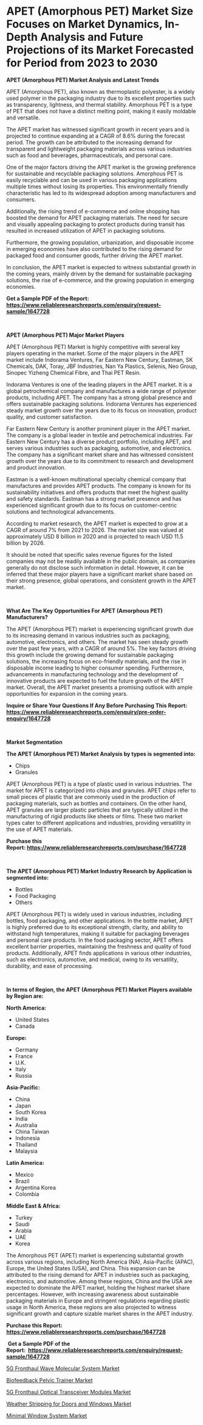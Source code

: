 <p><h1>APET (Amorphous PET) Market Size Focuses on Market Dynamics, In-Depth Analysis and Future Projections of its Market Forecasted for Period from 2023 to 2030</h1></p><p><strong>APET (Amorphous PET) Market Analysis and Latest Trends</strong></p>
<p><p>APET (Amorphous PET), also known as thermoplastic polyester, is a widely used polymer in the packaging industry due to its excellent properties such as transparency, lightness, and thermal stability. Amorphous PET is a type of PET that does not have a distinct melting point, making it easily moldable and versatile.</p><p>The APET market has witnessed significant growth in recent years and is projected to continue expanding at a CAGR of 8.6% during the forecast period. The growth can be attributed to the increasing demand for transparent and lightweight packaging materials across various industries such as food and beverages, pharmaceuticals, and personal care.</p><p>One of the major factors driving the APET market is the growing preference for sustainable and recyclable packaging solutions. Amorphous PET is easily recyclable and can be used in various packaging applications multiple times without losing its properties. This environmentally friendly characteristic has led to its widespread adoption among manufacturers and consumers.</p><p>Additionally, the rising trend of e-commerce and online shopping has boosted the demand for APET packaging materials. The need for secure and visually appealing packaging to protect products during transit has resulted in increased utilization of APET in packaging solutions.</p><p>Furthermore, the growing population, urbanization, and disposable income in emerging economies have also contributed to the rising demand for packaged food and consumer goods, further driving the APET market.</p><p>In conclusion, the APET market is expected to witness substantial growth in the coming years, mainly driven by the demand for sustainable packaging solutions, the rise of e-commerce, and the growing population in emerging economies.</p></p>
<p><strong>Get a Sample PDF of the Report:&nbsp; <a href="https://www.reliableresearchreports.com/enquiry/request-sample/1647728">https://www.reliableresearchreports.com/enquiry/request-sample/1647728</a></strong></p>
<p>&nbsp;</p>
<p><strong>APET (Amorphous PET) Major Market Players</strong></p>
<p><p>APET (Amorphous PET) Market is highly competitive with several key players operating in the market. Some of the major players in the APET market include Indorama Ventures, Far Eastern New Century, Eastman, SK Chemicals, DAK, Toray, JBF Industries, Nan Ya Plastics, Selenis, Neo Group, Sinopec Yizheng Chemical Fibre, and Thai PET Resin.</p><p>Indorama Ventures is one of the leading players in the APET market. It is a global petrochemical company and manufactures a wide range of polyester products, including APET. The company has a strong global presence and offers sustainable packaging solutions. Indorama Ventures has experienced steady market growth over the years due to its focus on innovation, product quality, and customer satisfaction.</p><p>Far Eastern New Century is another prominent player in the APET market. The company is a global leader in textile and petrochemical industries. Far Eastern New Century has a diverse product portfolio, including APET, and serves various industries such as packaging, automotive, and electronics. The company has a significant market share and has witnessed consistent growth over the years due to its commitment to research and development and product innovation.</p><p>Eastman is a well-known multinational specialty chemical company that manufactures and provides APET products. The company is known for its sustainability initiatives and offers products that meet the highest quality and safety standards. Eastman has a strong market presence and has experienced significant growth due to its focus on customer-centric solutions and technological advancements.</p><p>According to market research, the APET market is expected to grow at a CAGR of around 7% from 2021 to 2026. The market size was valued at approximately USD 8 billion in 2020 and is projected to reach USD 11.5 billion by 2026.</p><p>It should be noted that specific sales revenue figures for the listed companies may not be readily available in the public domain, as companies generally do not disclose such information in detail. However, it can be inferred that these major players have a significant market share based on their strong presence, global operations, and consistent growth in the APET market.</p></p>
<p>&nbsp;</p>
<p><strong>What Are The Key Opportunities For APET (Amorphous PET) Manufacturers?</strong></p>
<p><p>The APET (Amorphous PET) market is experiencing significant growth due to its increasing demand in various industries such as packaging, automotive, electronics, and others. The market has seen steady growth over the past few years, with a CAGR of around 5%. The key factors driving this growth include the growing demand for sustainable packaging solutions, the increasing focus on eco-friendly materials, and the rise in disposable income leading to higher consumer spending. Furthermore, advancements in manufacturing technology and the development of innovative products are expected to fuel the future growth of the APET market. Overall, the APET market presents a promising outlook with ample opportunities for expansion in the coming years.</p></p>
<p><strong>Inquire or Share Your Questions If Any Before Purchasing This Report: <a href="https://www.reliableresearchreports.com/enquiry/pre-order-enquiry/1647728">https://www.reliableresearchreports.com/enquiry/pre-order-enquiry/1647728</a></strong></p>
<p>&nbsp;</p>
<p><strong>Market Segmentation</strong></p>
<p><strong>The APET (Amorphous PET) Market Analysis by types is segmented into:</strong></p>
<p><ul><li>Chips</li><li>Granules</li></ul></p>
<p><p>APET (Amorphous PET) is a type of plastic used in various industries. The market for APET is categorized into chips and granules. APET chips refer to small pieces of plastic that are commonly used in the production of packaging materials, such as bottles and containers. On the other hand, APET granules are larger plastic particles that are typically utilized in the manufacturing of rigid products like sheets or films. These two market types cater to different applications and industries, providing versatility in the use of APET materials.</p></p>
<p><strong>Purchase this Report:&nbsp;<a href="https://www.reliableresearchreports.com/purchase/1647728">https://www.reliableresearchreports.com/purchase/1647728</a></strong></p>
<p>&nbsp;</p>
<p><strong>The APET (Amorphous PET) Market Industry Research by Application is segmented into:</strong></p>
<p><ul><li>Bottles</li><li>Food Packaging</li><li>Others</li></ul></p>
<p><p>APET (Amorphous PET) is widely used in various industries, including bottles, food packaging, and other applications. In the bottle market, APET is highly preferred due to its exceptional strength, clarity, and ability to withstand high temperatures, making it suitable for packaging beverages and personal care products. In the food packaging sector, APET offers excellent barrier properties, maintaining the freshness and quality of food products. Additionally, APET finds applications in various other industries, such as electronics, automotive, and medical, owing to its versatility, durability, and ease of processing.</p></p>
<p>&nbsp;</p>
<p><strong>In terms of Region, the APET (Amorphous PET) Market Players available by Region are:</strong></p>
<p>
    <p> <strong> North America: </strong>
        <ul>
            <li>United States</li>
            <li>Canada</li>
        </ul>
        </p> 
    <p> <strong> Europe: </strong>
        <ul>
            <li>Germany</li>
            <li>France</li>
            <li>U.K.</li>
            <li>Italy</li>
            <li>Russia</li>
        </ul>
        </p> 
    <p> <strong> Asia-Pacific: </strong>
        <ul>
            <li>China</li>
            <li>Japan</li>
            <li>South Korea</li>
            <li>India</li>
            <li>Australia</li>
            <li>China Taiwan</li>
            <li>Indonesia</li>
            <li>Thailand</li>
            <li>Malaysia</li>
        </ul>
        </p> 
    <p> <strong> Latin America: </strong>
        <ul>
            <li>Mexico</li>
            <li>Brazil</li>
            <li>Argentina Korea</li>
            <li>Colombia</li>
        </ul>
        </p> 
    <p> <strong> Middle East & Africa: </strong>
        <ul>
            <li>Turkey</li>
            <li>Saudi</li>
            <li>Arabia</li>
            <li>UAE</li>
            <li>Korea</li>
        </ul>
    </p>
    </p>
<p><p>The Amorphous PET (APET) market is experiencing substantial growth across various regions, including North America (NA), Asia-Pacific (APAC), Europe, the United States (USA), and China. This expansion can be attributed to the rising demand for APET in industries such as packaging, electronics, and automotive. Among these regions, China and the USA are expected to dominate the APET market, holding the highest market share percentages. However, with increasing awareness about sustainable packaging materials in Europe and stringent regulations regarding plastic usage in North America, these regions are also projected to witness significant growth and capture sizable market shares in the APET industry.</p></p>
<p><strong>Purchase this Report: <a href="https://www.reliableresearchreports.com/purchase/1647728">https://www.reliableresearchreports.com/purchase/1647728</a></strong></p>
<p>&nbsp;<strong>Get a Sample PDF of the Report:&nbsp;&nbsp;<a href="https://www.reliableresearchreports.com/enquiry/request-sample/1647728">https://www.reliableresearchreports.com/enquiry/request-sample/1647728</a></strong></p>
<p><strong></strong></p>
<p><p><a href="https://github.com/marloy8/Market-Research-Report-List-1/blob/main/5g-fronthaul-wave-molecular-system-market.md">5G Fronthaul Wave Molecular System Market</a></p><p><a href="https://www.linkedin.com/pulse/decoding-biofeedback-pelvic-trainer-market-deep-dive-latest-g7bie/">Biofeedback Pelvic Trainer Market</a></p><p><a href="https://github.com/mahnoor2003/Market-Research-Report-List-1/blob/main/5g-fronthaul-optical-transceiver-modules-market.md">5G Fronthaul Optical Transceiver Modules Market</a></p><p><a href="https://medium.com/@judyhunter52/weather-stripping-for-doors-and-windows-market-share-evolution-and-market-growth-trends-2023-2030-96315d85112c">Weather Stripping for Doors and Windows Market</a></p><p><a href="https://www.linkedin.com/pulse/minimal-window-system-market-research-report-unlocks-status-shepherd-teile/">Minimal Window System Market</a></p></p>